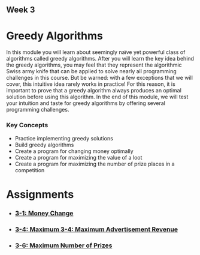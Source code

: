## Week 3

# Greedy Algorithms

In this module you will learn about seemingly naïve yet powerful class of algorithms called greedy algorithms. After you will learn the key idea behind the greedy algorithms, you may feel that they represent the algorithmic Swiss army knife that can be applied to solve nearly all programming challenges in this course. But be warned: with a few exceptions that we will cover, this intuitive idea rarely works in practice! For this reason, it is important to prove that a greedy algorithm always produces an optimal solution before using this algorithm. In the end of this module, we will test your intuition and taste for greedy algorithms by offering several programming challenges.

### Key Concepts

- Practice implementing greedy solutions
- Build greedy algorithms
- Create a program for changing money optimally
- Create a program for maximizing the value of a loot
- Create a program for maximizing the number of prize places in a competition

# Assignments

- ### [3-1: Money Change](https://github.com/SohanR/Data-Structures-and-Algorithms/blob/master/Algorithmic%20Toolbox/week%2003/change.cpp)
- ### [3-4: Maximum 3-4: Maximum Advertisement Revenue](https://github.com/SohanR/Data-Structures-and-Algorithms/blob/master/Algorithmic%20Toolbox/week%2003/dot_product.cpp)
- ### [3-6: Maximum Number of Prizes](https://github.com/SohanR/Data-Structures-and-Algorithms/blob/master/Algorithmic%20Toolbox/week%2003/different_summands.cpp)
